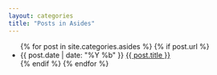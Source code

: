 ```yaml
---
layout: categories
title: "Posts in Asides"
---
```


<ul>
  {% for post in site.categories.asides %}
    {% if post.url %}
      <li>{{ post.date | date: "%Y %b" }} <a href="{{ post.url }}">{{ post.title }}</a></li>
    {% endif %}
  {% endfor %}
</ul>

